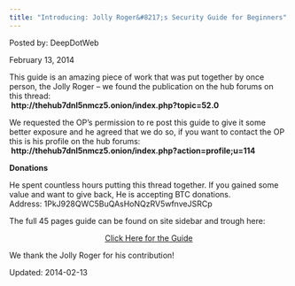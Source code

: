 ```yaml
---
title: "Introducing: Jolly Roger&#8217;s Security Guide for Beginners"
---
```



Posted by: DeepDotWeb

<span>February 13, 2014</span>

<p>This guide is an amazing piece of work that was put together by once person, the Jolly Roger &#8211; we found the publication on the hub forums on this thread:<br/>
<strong> http://thehub7dnl5nmcz5.onion/index.php?topic=52.0</strong></p>
<p>We requested the OP&#8217;s permission to re post this guide to give it some better exposure and he agreed that we do so, if you want to contact the OP this is his profile on the hub forums:<br/>
<strong> http://thehub7dnl5nmcz5.onion/index.php?action=profile;u=114</strong></p>
<p><strong>Donations</strong></p>
<p>He spent countless hours putting this thread together. If you gained some value and want to give back, He is accepting BTC donations.<br/>
    Address: 1PkJ928QWC5BuQAsHoNQzRV5wfnveJSRCp</p>
<p>The full 45 pages guide can be found on site sidebar and trough here:</p>
<p style="text-align: center;"><a href="https://gir.pub/deepdotweb/jolly-rogers-security-guide-for-beginners/" class="shortc-button medium red">Click Here for the Guide</a>
<p>We thank the Jolly Roger for his contribution!</p>
</div>

Updated: 2014-02-13
    
